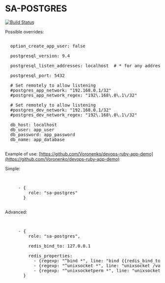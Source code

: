 SA-POSTGRES
===========

[![Build Status](https://travis-ci.org/softasap/sa-postgres.svg?branch=master)](https://travis-ci.org/softasap/sa-postgres)

Possible overrides:

<pre>

  option_create_app_user: false

  postgresql_version: 9.4

  postgresql_listen_addresses: localhost  # * for any address

  postgresql_port: 5432

  # Set remotely to allow listening
  #postgres_app_network: "192.168.0.1/32"
  #postgres_app_network_regex: "192\.168\.0\.1\/32"

  # Set remotely to allow listening
  #postgres_dev_network: "192.168.0.1/32"
  #postgres_dev_network_regex: "192\.168\.0\.1\/32"

  db_host: localhost
  db_user: app_user
  db_password: app_password
  db_name: app_database

</pre>

Example of use: [https://github.com/Voronenko/devops-ruby-app-demo](https://github.com/Voronenko/devops-ruby-app-demo)

Simple:

<pre>


     - {
         role: "sa-postgres"
       }

</pre>


Advanced:

<pre>


     - {
         role: "sa-postgres",
         
         redis_bind_to: 127.0.0.1

         redis_properties:
           - {regexp: "^bind *", line: "bind {{redis_bind_to}}"}
           - {regexp: "^unixsocket *", line: "unixsocket /var/run/redis/redis.sock"}
           - {regexp: "^unixsocketperm *", line: "unixsocketperm 777"}         
       }

</pre>
